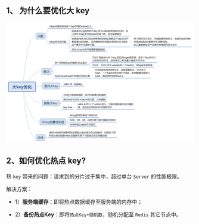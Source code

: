 ## 1、 为什么要优化大 key

![img_28.png](img_28.png)

## 2、如何优化热点 key?

热 `key` 带来的问题：请求到的分片过于集中，超过单台 `Server` 的性能极限。

解决方案：

* 1）**服务端缓存**：即将热点数据缓存至服务端的内存中；

* 2）**备份热点Key**：即将`热点Key+随机数`，随机分配至 `Redis` 其它节点中。